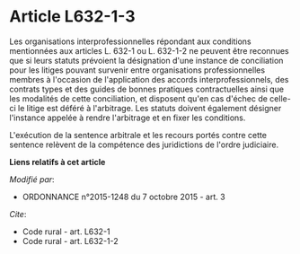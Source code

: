 # Article L632-1-3

Les organisations interprofessionnelles répondant aux conditions mentionnées aux articles L. 632-1 ou L. 632-1-2 ne peuvent
être reconnues que si leurs statuts prévoient la désignation d'une instance de conciliation pour les litiges pouvant survenir
entre organisations professionnelles membres à l'occasion de l'application des accords interprofessionnels, des contrats
types et des guides de bonnes pratiques contractuelles ainsi que les modalités de cette conciliation, et disposent qu'en cas
d'échec de celle-ci le litige est déféré à l'arbitrage. Les statuts doivent également désigner l'instance appelée à rendre
l'arbitrage et en fixer les conditions. 

L'exécution de la sentence arbitrale et les recours portés contre cette sentence relèvent de la compétence des juridictions
de l'ordre judiciaire.

**Liens relatifs à cet article**

_Modifié par_:

  - ORDONNANCE n°2015-1248 du 7 octobre 2015 - art. 3

_Cite_:

  - Code rural - art. L632-1
  - Code rural - art. L632-1-2
